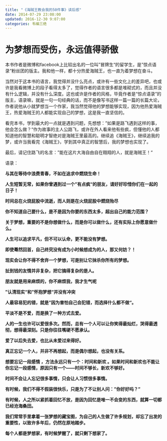```yaml
---
title: "《海贼王教会我的50件事》读后感"
date: 2014-07-29 23:08:00
updated: 2016-12-30 9:07:00
categories: 韦编三绝
---
```

# 为梦想而受伤，永远值得骄傲

本书作者是微博和facebook上比较出名的一位叫”冒牌生“的留学生，是”惊点语录“粉丝团的版主。我和他一样，都十分热爱海贼王，也一直为着梦想在奋斗。

当然对于这本书的语言，我觉得并没什么亮点，或许有一些文化上的差异吧，也或许是我看微博上的段子看得太多了，觉得作者的语言很多都是堆砌式的，而且并没有什么逻辑，并没有什么深度。这也或许是作者的风格，毕竟作者是“惊点语录”的版主，语录嘛，就是一句一句经典的话，而不是像写书这样一篇一篇的长篇大论，作者说他从小就梦想当一个作家，我当然觉得他的梦想能够实现，因为他热爱海贼王，热爱海贼王的人都能实现自己的梦想，这是我一直坚信的。

看完本书，学到最大的一点就是遇到问题，先想想：”如果是路飞遇到这样的事，他会怎么做？“作为故事的主人公路飞，或许在外人看来他有些疯，但懂他的人都知道他的智慧和聪明才智绝对是海贼王里最高的。继续追《海贼王》，继续追我的梦，或许当我看完《海贼王》，学到其中真正的智慧后，我的梦想也实现了。

最后，请记住路飞的名言：”能在这片大海自由自在翱翔的人，就是海贼王！“



语录：

**与其在等待中浪费青春，不如在追求中燃烧生命！**

**人生短暂无常，如果你曾遇到过一个”有点疯“的朋友，请好好珍惜你们在一起的日子！**

**时间总在火烧屁股中流逝，而人则是在火烧屁股中燃烧殆尽**

**你不知道自己要什么，是不是因为你要的东西太多，超出自己的能力范围？**

**关于梦想，重要的不是你想做什么，而是你可以做什么，还有实际上你愿意做什么。**

**人生可以追求平凡，但不可以认命，更不能没有梦想。**

**即使蓦然回首，自己终究没有成为小时候想成为的人，那又何妨？！**

**现实会让你不得不舍弃一个梦想，可是别让它抹杀你所有的梦想。**

**扯到钱的友情并非复杂，把它搞得复杂的是人。**

**朋友就是用来麻烦的，你不麻烦我，我才生气呢**

**”认清现实“和”怀抱梦想“并没有冲突**

**人最容易犯的错，就是”因为害怕自己会犯错，而选择什么都不做“。**

**平淡不是不爱，而是换了一种方式去爱。**

**人的一生也许可以爱很多次。然而，总有一个人可以让你笑得最灿烂，哭得最透彻，想得最深刻。只是你往往嘴硬不愿承认。**

**爱了以后失去爱，也比从未爱过来得好。**

**真正忘记一个人，并非不再想起，而是偶尔想起，也没有关系。**

**想要忘记一段感情 ，方法永远只有一个：时间和新欢 。如果时间和新欢也不能让你忘记一段感情，原因只有一个——时间不够长，新欢不够好。**

**时间不会让人忘记很多事情，只会让人习惯很多事情。**

**有时候，我们不得不假装很快乐，只是为了不让别人问：”你好好吗？”**

**有时候，人之所以紧抓着回忆不放，是因为回忆是唯一不会变的东西，就算一切都已经沧海桑田。**

**我们常常手里拿着一张梦想的藏宝图，为自己的人生做了许多规划，却忘了出发的重要性，以致许多年后，仍然在原地踏步。**

**每个人都是梦想家，有时候梦醒了，就只剩下想家了。**
